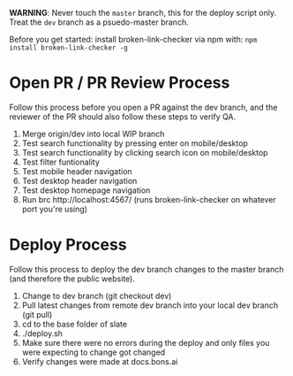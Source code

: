 **WARNING**: Never touch the `master` branch, this for the deploy script only. Treat the `dev` branch as a psuedo-master branch.

Before you get started: install broken-link-checker via npm with: `npm install broken-link-checker -g`

# Open PR / PR Review Process
Follow this process before you open a PR against the dev branch, and the reviewer of the PR should also follow these steps to verify QA.
1. Merge origin/dev into local WIP branch
2. Test search functionality by pressing enter on mobile/desktop
3. Test search functionality by clicking search icon on mobile/desktop
4. Test filter funtionality
5. Test mobile header navigation
6. Test desktop header navigation
7. Test desktop homepage navigation
8. Run brc http://localhost:4567/ (runs broken-link-checker on whatever port you're using)

# Deploy Process
Follow this process to deploy the dev branch changes to the master branch (and therefore the public website).
1. Change to dev branch (git checkout dev)
2. Pull latest changes from remote dev branch into your local dev branch (git pull)
3. cd to the base folder of slate
4. ./deploy.sh
5. Make sure there were no errors during the deploy and only files you were expecting to change got changed
6. Verify changes were made at docs.bons.ai